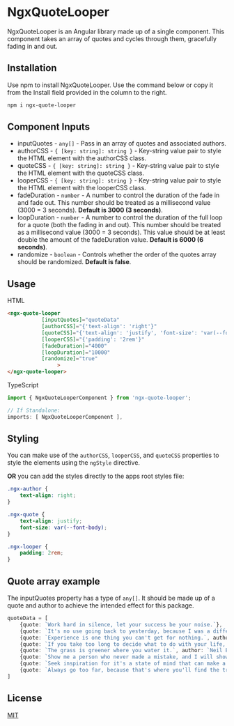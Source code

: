 # NgxQuoteLooper

NgxQuoteLooper is an Angular library made up of a single component. This component takes an array of quotes and cycles through them, gracefully fading in and out.

## Installation

Use npm to install NgxQuoteLooper. Use the command below or copy it from the Install field provided in the column to the right.

```bash
npm i ngx-quote-looper
```

## Component Inputs

- inputQuotes - ```any[]``` - Pass in an array of quotes and associated authors.
- authorCSS - ```{ [key: string]: string }``` - Key-string value pair to style the HTML element with the authorCSS class.
- quoteCSS - ```{ [key: string]: string }``` - Key-string value pair to style the HTML element with the quoteCSS class.
- looperCSS - ```{ [key: string]: string }``` - Key-string value pair to style the HTML element with the looperCSS class.
- fadeDuration - ```number``` - A number to control the duration of the fade in and fade out. This number should be treated as a millisecond value (3000 = 3 seconds). **Default is 3000 (3 seconds)**.
- loopDuration - ```number``` - A number to control the duration of the full loop for a quote (both the fading in and out). This number should be treated as a millisecond value (3000 = 3 seconds). This value should be at least double the amount of the fadeDuration value. **Default is 6000 (6 seconds)**.
- randomize - ```boolean``` - Controls whether the order of the quotes array should be randomized. **Default is false**.


## Usage
HTML
```html
<ngx-quote-looper 
           [inputQuotes]="quoteData" 
           [authorCSS]="{'text-align': 'right'}" 
           [quoteCSS]="{'text-align': 'justify', 'font-size': 'var(--font-body)'}"
           [looperCSS]="{'padding': '2rem'}"
           [fadeDuration]="4000"
           [loopDuration]="10000"
           [randomize]="true"
                >
</ngx-quote-looper>
```

TypeScript
```typescript
import { NgxQuoteLooperComponent } from 'ngx-quote-looper';

// If Standalone:
imports: [ NgxQuoteLooperComponent ],
```


## Styling

You can make use of the ```authorCSS```, ```looperCSS```, and ```quoteCSS``` properties to style the elements using the ```ngStyle``` directive.

**OR** you can add the styles directly to the apps root styles file:

```css
.ngx-author {
    text-align: right;
} 

.ngx-quote {
    text-align: justify;
    font-size: var(--font-body);
}

.ngx-looper {
    padding: 2rem;
}
```

## Quote array example

The inputQuotes property has a type of ```any[]```. It should be made up of a quote and author to achieve the intended effect for this package.

```typescript
quoteData = [
    {quote: `Work hard in silence, let your success be your noise.`},
    {quote: `It's no use going back to yesterday, because I was a different person then.`, author: `Lewis Carroll`},
    {quote: `Experience is one thing you can't get for nothing.`, author: `Oscar Wilde`},
    {quote: `If you take too long to decide what to do with your life, you'll find you've done it.` },
    {quote: `The grass is greener where you water it.`, author: `Neil Barringham`},
    {quote: `Show me a person who never made a mistake, and I will show you a person who never did anything.`, author: `William Rosenberg`},
    {quote: `Seek inspiration for it's a state of mind that can make a man divine.`, author: `Vishal Kapoor`},
    {quote: `Always go too far, because that's where you'll find the truth.`, author: `Albert Camus`},
]
```

## License

[MIT](https://choosealicense.com/licenses/mit/)
